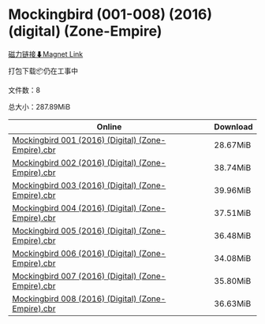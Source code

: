 # Mockingbird (001-008) (2016) (digital) (Zone-Empire)

[磁力链接⬇Magnet Link](magnet:?xt=urn:btih:83ba5e07bd0ec613a701f757b07152e0c32e6b6c&dn=Mockingbird%20%28001-008%29%20%282016%29%20%28digital%29%20%28Zone-Empire%29)

打包下载📦仍在工事中

文件数：8

总大小：287.89MiB

Online | Download
--- | ---
[Mockingbird 001 (2016) (Digital) (Zone-Empire).cbr](https://github.com/alicewish/markdown/blob/master/comic/Mockingbird-001-2016-Digital-Zone-Empire-cbr.md) | 28.67MiB
[Mockingbird 002 (2016) (Digital) (Zone-Empire).cbr](https://github.com/alicewish/markdown/blob/master/comic/Mockingbird-002-2016-Digital-Zone-Empire-cbr.md) | 38.74MiB
[Mockingbird 003 (2016) (Digital) (Zone-Empire).cbr](https://github.com/alicewish/markdown/blob/master/comic/Mockingbird-003-2016-Digital-Zone-Empire-cbr.md) | 39.96MiB
[Mockingbird 004 (2016) (Digital) (Zone-Empire).cbr](https://github.com/alicewish/markdown/blob/master/comic/Mockingbird-004-2016-Digital-Zone-Empire-cbr.md) | 37.51MiB
[Mockingbird 005 (2016) (Digital) (Zone-Empire).cbr](https://github.com/alicewish/markdown/blob/master/comic/Mockingbird-005-2016-Digital-Zone-Empire-cbr.md) | 36.48MiB
[Mockingbird 006 (2016) (Digital) (Zone-Empire).cbr](https://github.com/alicewish/markdown/blob/master/comic/Mockingbird-006-2016-Digital-Zone-Empire-cbr.md) | 34.08MiB
[Mockingbird 007 (2016) (Digital) (Zone-Empire).cbr](https://github.com/alicewish/markdown/blob/master/comic/Mockingbird-007-2016-Digital-Zone-Empire-cbr.md) | 35.80MiB
[Mockingbird 008 (2016) (Digital) (Zone-Empire).cbr](https://github.com/alicewish/markdown/blob/master/comic/Mockingbird-008-2016-Digital-Zone-Empire-cbr.md) | 36.63MiB